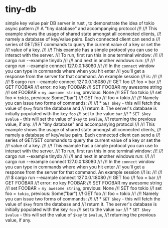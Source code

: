 # tiny-db
simple key value pair DB server in rust , to demonstrate the idea of tokio async pattern
//! A "tiny database" and accompanying protocol
//!
//! This example shows the usage of shared state amongst all connected clients,
//! namely a database of key/value pairs. Each connected client can send a
//! series of GET/SET commands to query the current value of a key or set the
//! value of a key.
//!
//! This example has a simple protocol you can use to interact with the server.
//! To run, first run this in one terminal window:
//!
//!     cargo run --example tinydb
//!
//! and next in another windows run:
//!
//!     cargo run --example connect 127.0.0.1:8080
//!
//! In the `connect` window you can type in commands where when you hit enter
//! you'll get a response from the server for that command. An example session
//! is:
//!
//!
//!     $ cargo run --example connect 127.0.0.1:8080
//!     GET foo
//!     foo = bar
//!     GET FOOBAR
//!     error: no key FOOBAR
//!     SET FOOBAR my awesome string
//!     set FOOBAR = `my awesome string`, previous: None
//!     SET foo tokio
//!     set foo = `tokio`, previous: Some("bar")
//!     GET foo
//!     foo = tokio
//!
//! Namely you can issue two forms of commands:
//!
//! * `GET $key` - this will fetch the value of `$key` from the database and
//!   return it. The server's database is initially populated with the key `foo`
//!   set to the value `bar`
//! * `SET $key $value` - this will set the value of `$key` to `$value`,
//!   returning the previous value, if any.
//! A "tiny database" and accompanying protocol
//!
//! This example shows the usage of shared state amongst all connected clients,
//! namely a database of key/value pairs. Each connected client can send a
//! series of GET/SET commands to query the current value of a key or set the
//! value of a key.
//!
//! This example has a simple protocol you can use to interact with the server.
//! To run, first run this in one terminal window:
//!
//!     cargo run --example tinydb
//!
//! and next in another windows run:
//!
//!     cargo run --example connect 127.0.0.1:8080
//!
//! In the `connect` window you can type in commands where when you hit enter
//! you'll get a response from the server for that command. An example session
//! is:
//!
//!
//!     $ cargo run --example connect 127.0.0.1:8080
//!     GET foo
//!     foo = bar
//!     GET FOOBAR
//!     error: no key FOOBAR
//!     SET FOOBAR my awesome string
//!     set FOOBAR = `my awesome string`, previous: None
//!     SET foo tokio
//!     set foo = `tokio`, previous: Some("bar")
//!     GET foo
//!     foo = tokio
//!
//! Namely you can issue two forms of commands:
//!
//! * `GET $key` - this will fetch the value of `$key` from the database and
//!   return it. The server's database is initially populated with the key `foo`
//!   set to the value `bar`
//! * `SET $key $value` - this will set the value of `$key` to `$value`,
//!   returning the previous value, if any.
